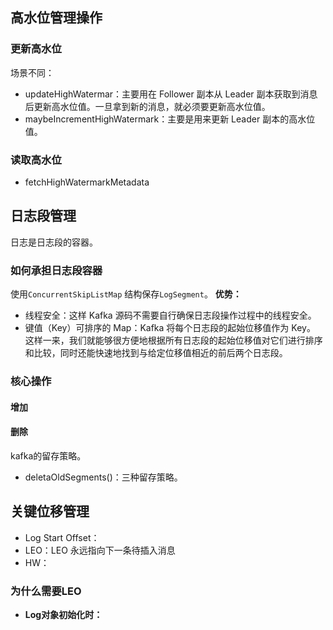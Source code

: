 ## 高水位管理操作
### 更新高水位
场景不同：
+ updateHighWatermar：主要用在 Follower 副本从 Leader 副本获取到消息后更新高水位值。一旦拿到新的消息，就必须要更新高水位值。
+ maybeIncrementHighWatermark：主要是用来更新 Leader 副本的高水位值。

### 读取高水位
+ fetchHighWatermarkMetadata

## 日志段管理
日志是日志段的容器。

### 如何承担日志段容器
使用`ConcurrentSkipListMap` 结构保存`LogSegment`。
**优势：**
+ 线程安全：这样 Kafka 源码不需要自行确保日志段操作过程中的线程安全。
+ 键值（Key）可排序的 Map：Kafka 将每个日志段的起始位移值作为 Key。
这样一来，我们就能够很方便地根据所有日志段的起始位移值对它们进行排序和比较，同时还能快速地找到与给定位移值相近的前后两个日志段。

### 核心操作
#### 增加
#### 删除
kafka的留存策略。
+ deletaOldSegments()：三种留存策略。

## 关键位移管理
+ Log Start Offset：
+ LEO：LEO 永远指向下一条待插入消息
+ HW：

### 为什么需要LEO
+ **Log对象初始化时：**